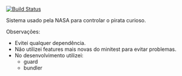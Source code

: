 [![Build Status](https://secure.travis-ci.org/roberto/curiosity_rover.png)](http://travis-ci.org/roberto/curiosity_rover)

Sistema usado pela NASA para controlar o pirata curioso.


Observações:

* Evitei qualquer dependência.
* Não utilizei features mais novas do minitest para evitar problemas.
* No desenvolvimento utilizei:
  * guard
  * bundler

